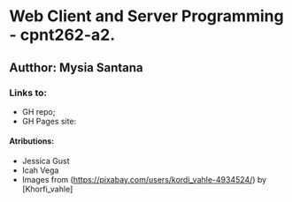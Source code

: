 # Web Client and Server Programming - cpnt262-a2.

## Autthor: Mysia Santana


### Links to:

* GH repo;
* GH Pages site:



#### Atributions:

 - Jessica Gust
 - Icah Vega
 - Images from (https://pixabay.com/users/kordi_vahle-4934524/) by [Khorfi_vahle]
